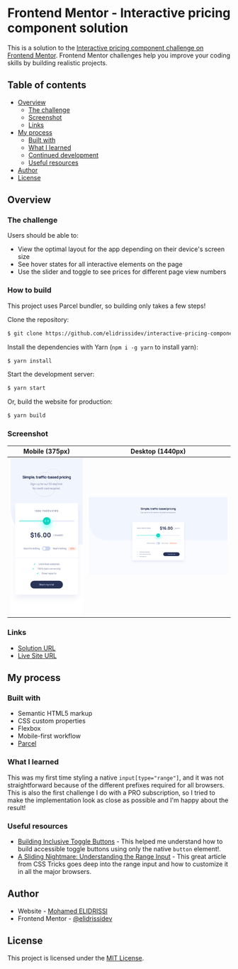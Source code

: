 # Frontend Mentor - Interactive pricing component solution

This is a solution to the [Interactive pricing component challenge on Frontend Mentor](https://www.frontendmentor.io/challenges/interactive-pricing-component-t0m8PIyY8). Frontend Mentor challenges help you improve your coding skills by building realistic projects. 

## Table of contents

- [Overview](#overview)
  - [The challenge](#the-challenge)
  - [Screenshot](#screenshot)
  - [Links](#links)
- [My process](#my-process)
  - [Built with](#built-with)
  - [What I learned](#what-i-learned)
  - [Continued development](#continued-development)
  - [Useful resources](#useful-resources)
- [Author](#author)
- [License](#license)

## Overview

### The challenge

Users should be able to:

- View the optimal layout for the app depending on their device's screen size
- See hover states for all interactive elements on the page
- Use the slider and toggle to see prices for different page view numbers

### How to build

This project uses Parcel bundler, so building only takes a few steps!

Clone the repository:
```sh
$ git clone https://github.com/elidrissidev/interactive-pricing-component.git
```

Install the dependencies with Yarn (`npm i -g yarn` to install yarn):

```sh
$ yarn install
```

Start the development server:
```sh
$ yarn start
```

Or, build the website for production:
```sh
$ yarn build
```

### Screenshot

| Mobile (375px) | Desktop (1440px) |
| --- | --- |
| ![Mobile](./screenshot-mobile.png) | ![Desktop](./screenshot-desktop.png) |

### Links

- [Solution URL](https://www.frontendmentor.io/solutions/interactive-pricing-component-kFKG_ss6-)
- [Live Site URL](https://interactive-pricing-component-elidrissidev.vercel.app/)

## My process

### Built with

- Semantic HTML5 markup
- CSS custom properties
- Flexbox
- Mobile-first workflow
- [Parcel](https://parceljs.org/)

### What I learned

This was my first time styling a native `input[type="range"]`, and it was not straightforward because of the different prefixes required for all browsers. This is also the first challenge I do with a PRO subscription, so I tried to make the implementation look as close as possible and I'm happy about the result!

### Useful resources

- [Building Inclusive Toggle Buttons](https://www.smashingmagazine.com/2017/09/building-inclusive-toggle-buttons/) - This helped me understand how to build accessible toggle buttons using only the native `button` element!.
- [A Sliding Nightmare: Understanding the Range Input](https://css-tricks.com/sliding-nightmare-understanding-range-input/) - This great article from CSS Tricks goes deep into the range input and how to customize it in all the major browsers.

## Author

- Website - [Mohamed ELIDRISSI](https://www.elidrissi.dev)
- Frontend Mentor - [@elidrissidev](https://www.frontendmentor.io/profile/elidrissidev)

## License

This project is licensed under the [MIT License](LICENSE.txt).
